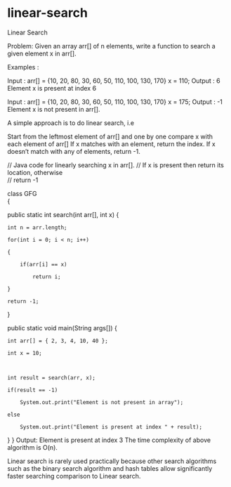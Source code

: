 # linear-search
Linear Search

Problem: Given an array arr[] of n elements, write a function to search a given element x in arr[].

Examples :

Input : arr[] = {10, 20, 80, 30, 60, 50, 
                     110, 100, 130, 170}
          x = 110;
Output : 6
Element x is present at index 6

Input : arr[] = {10, 20, 80, 30, 60, 50, 
                     110, 100, 130, 170}
           x = 175;
Output : -1
Element x is not present in arr[].

A simple approach is to do linear search, i.e

Start from the leftmost element of arr[] and one by one compare x with each element of arr[]
If x matches with an element, return the index.
If x doesn’t match with any of elements, return -1.

// Java code for linearly searching x in arr[]. 
// If x   is present then return its location, otherwise  
// return -1  

  

class GFG  
{  

public static int search(int arr[], int x) 
{ 

    int n = arr.length; 

    for(int i = 0; i < n; i++) 

    { 

        if(arr[i] == x) 

            return i; 

    } 

    return -1; 
} 

  

public static void main(String args[]) 
{ 

    int arr[] = { 2, 3, 4, 10, 40 };  

    int x = 10; 

      

    int result = search(arr, x); 

    if(result == -1) 

        System.out.print("Element is not present in array"); 

    else

        System.out.print("Element is present at index " + result); 
} 
} 
Output:
Element is present at index 3
The time complexity of above algorithm is O(n).

Linear search is rarely used practically because other search algorithms such as the binary search algorithm and hash tables allow significantly faster searching comparison to Linear search.
